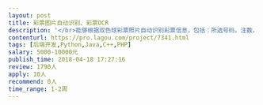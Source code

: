 ```yaml
---                
layout: post       
title: 彩票图片自动识别、彩票OCR           
description: '</br>能够根据双色球彩票照片自动识别彩票信息，包括：所选号码，注数，期号，地址，识别码等彩票上的各种实体。</br>第一期只做双色球，后期会有更多彩种。</br>'     
contenturl: https://pro.lagou.com/project/7341.html      
tags: [后端开发,Python,Java,C++,PHP]            
salary: 5000-10000元          
publish_time: 2018-04-18 17:27:16         
review: 1790人                   
apply: 10人                   
recommend: 0人                   
time_range: 1-2周              
---                 
```

